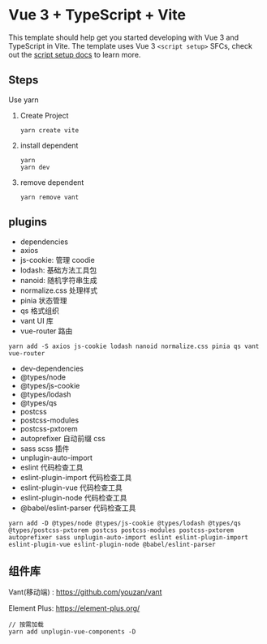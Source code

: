 # Vue 3 + TypeScript + Vite

This template should help get you started developing with Vue 3 and TypeScript in Vite. The template uses Vue 3 `<script setup>` SFCs, check out the [script setup docs](https://v3.vuejs.org/api/sfc-script-setup.html#sfc-script-setup) to learn more.

## Steps

Use yarn

1. Create Project

   ```readme
   yarn create vite
   ```

2. install dependent

   ```readme
   yarn
   yarn dev
   ```

3. remove dependent

   ```readme
   yarn remove vant
   ```

## plugins

- dependencies
- axios
- js-cookie: 管理 coodie
- lodash: 基础方法工具包
- nanoid: 随机字符串生成
- normalize.css 处理样式
- pinia 状态管理
- qs 格式组织
- vant UI 库
- vue-router 路由

```readme
yarn add -S axios js-cookie lodash nanoid normalize.css pinia qs vant vue-router
```

- dev-dependencies
- @types/node
- @types/js-cookie
- @types/lodash
- @types/qs
- postcss
- postcss-modules
- postcss-pxtorem
- autoprefixer 自动前缀 css
- sass scss 插件
- unplugin-auto-import
- eslint 代码检查工具
- eslint-plugin-import 代码检查工具
- eslint-plugin-vue 代码检查工具
- eslint-plugin-node 代码检查工具
- @babel/eslint-parser 代码检查工具

```readme
yarn add -D @types/node @types/js-cookie @types/lodash @types/qs @types/postcss-pxtorem postcss postcss-modules postcss-pxtorem autoprefixer sass unplugin-auto-import eslint eslint-plugin-import eslint-plugin-vue eslint-plugin-node @babel/eslint-parser
```

## 组件库

Vant(移动端) : <https://github.com/youzan/vant>

Element Plus: <https://element-plus.org/>

```readme
// 按需加载
yarn add unplugin-vue-components -D
```
